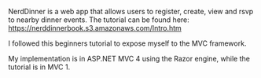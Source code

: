 NerdDinner is a web app that allows users to register, create, view and rsvp to nearby dinner events. 
The tutorial can be found here: https://nerddinnerbook.s3.amazonaws.com/Intro.htm


I followed this beginners tutorial to expose myself to the MVC framework. 

My implementation is in ASP.NET MVC 4 using the Razor engine, while the tutorial is in MVC 1. 
